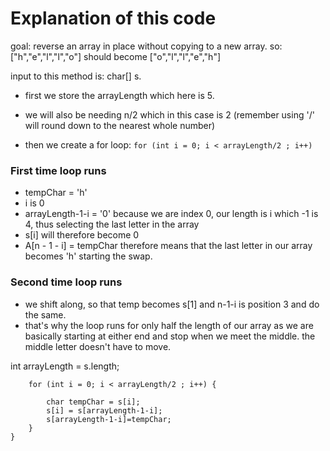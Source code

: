 # Explanation of this code

goal: reverse an array in place without copying to a new array. so:
["h","e","l","l","o"]
should become 
["o","l","l","e","h"]

input to this method is: char[] s.

* first we store the arrayLength which here is 5. 

* we will also be needing n/2 which in this case is 2 (remember using '/' will round down to the nearest whole number)

* then we create a for loop:
` for (int i = 0; i < arrayLength/2 ; i++) `

### First time loop runs
* tempChar = 'h'
* i is 0
* arrayLength-1-i = '0' because we are index 0, our length is i which -1 is 4, thus selecting the last letter in the array
* s[i] will therefore become 0
*  A[n - 1 - i] = tempChar therefore means that the last letter in our array becomes 'h' starting the swap. 


### Second time loop runs
* we shift along, so that temp becomes s[1] and n-1-i is position 3 and do the same. 
* that's why the loop runs for only half the length of our array as we are basically starting at either end and stop when we meet the middle. the middle letter doesn't have to move. 

int arrayLength = s.length;
        
        for (int i = 0; i < arrayLength/2 ; i++) {

            char tempChar = s[i];
            s[i] = s[arrayLength-1-i];
            s[arrayLength-1-i]=tempChar;
        }
    }